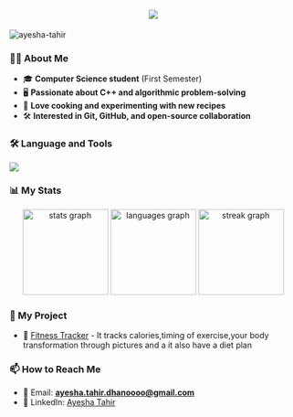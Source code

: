 <h1 align="center">
    <img src="https://readme-typing-svg.herokuapp.com/?font=Righteous&color=7A5AE4&size=35&center=true&vCenter=true&width=500&height=70&duration=2000&lines=Hi+There!+👋;+I'm+Ayesha+Tahir+👩‍💻;+1️⃣9️⃣+Year+Old;+BSCS+Student🎓" />
</h1>

<p align="left"> 
  <img src="https://komarev.com/ghpvc/?username=ayesha-tahir&label=Profile%20views&color=0e75b6&style=flat" alt="ayesha-tahir" /> 
</p>

### 👩‍💻 About Me
- 🎓 **Computer Science student** (First Semester)
- 🖥️ **Passionate about C++ and algorithmic problem-solving**
- 🍳 **Love cooking and experimenting with new recipes**
- 🛠️ **Interested in Git, GitHub, and open-source collaboration**

### 🛠 Language and Tools
<div align="left">
   <img src="https://skillicons.dev/icons?i=javascript,java,css,html,cpp,java,vscode,github,figma" />
</div>

### 📊 My Stats
<div align="center">
  <img src="https://github-readme-stats.vercel.app/api?username=ayesha-tahir&hide_title=false&hide_rank=false&show_icons=true&include_all_commits=true&count_private=true&disable_animations=false&theme=dracula&locale=en&hide_border=false&order=1" height="150" alt="stats graph"  />
  <img src="https://github-readme-stats.vercel.app/api/top-langs?username=ayesha-tahir&locale=en&hide_title=false&layout=compact&card_width=320&langs_count=5&theme=dracula&hide_border=false&order=2" height="150" alt="languages graph"  />
  <img src="https://streak-stats.demolab.com?user=ayesha-tahir&locale=en&mode=daily&theme=dracula&hide_border=false&border_radius=5&order=3" height="150" alt="streak graph"  />
</div>

### 🚀 My Project
- 🔹 [Fitness Tracker](https://github.com/Ayeshaa-Taahir/Fitness-Tracker-.git) - It tracks calories,timing of exercise,your body transformation through pictures and a it 
     also have a diet plan
  
### 📫 How to Reach Me
- 📧 Email: **ayesha.tahir.dhanoooo@gmail.com**
- 🔗 LinkedIn: [Ayesha Tahir](https://www.linkedin.com/in/ayesha-tahir-705817338)

<!---
Ayeshaa-Taahir/Ayeshaa-Taahir is a ✨ special ✨ repository because its `README.md` (this file) appears on your GitHub profile.
You can click the Preview link to take a look at your changes.
--->
